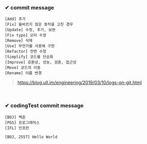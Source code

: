 ### ✔ commit message
```
[Add] 추가
[Fix] 올바르지 않은 동작을 고친 경우
[Update] 수정, 추가, 보완
[Fix typo] 오타 수정
[Remove] 삭제
[Use] 무언가를 사용해 구현
[Refactor] 전면 수정
[Simplify] 코드를 단순화
[Improve] 호환성, 성능, 검증, 접근성
[Move] 코드의 이동
[Rename] 이름 변경
```
> https://blog.ull.im/engineering/2019/03/10/logs-on-git.html

<br>

### ✔ codingTest commit message
```
[BOJ] 백준
[PGS] 프로그래머스
[IFL] 인프런

[BOJ, 2557] Hello World
```